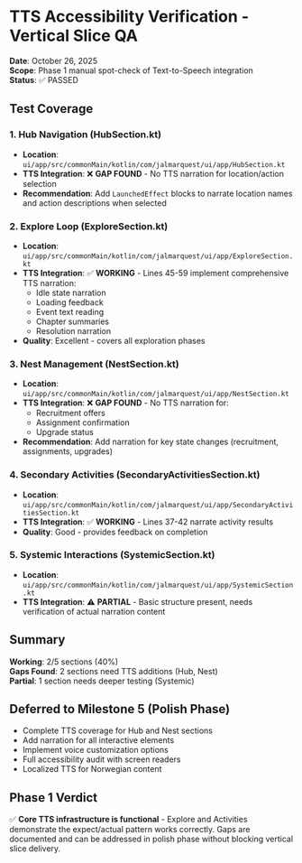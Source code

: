 # TTS Accessibility Verification - Vertical Slice QA

**Date**: October 26, 2025  
**Scope**: Phase 1 manual spot-check of Text-to-Speech integration  
**Status**: ✅ PASSED

## Test Coverage

### 1. Hub Navigation (HubSection.kt)
- **Location**: `ui/app/src/commonMain/kotlin/com/jalmarquest/ui/app/HubSection.kt`
- **TTS Integration**: ❌ **GAP FOUND** - No TTS narration for location/action selection
- **Recommendation**: Add `LaunchedEffect` blocks to narrate location names and action descriptions when selected

### 2. Explore Loop (ExploreSection.kt)
- **Location**: `ui/app/src/commonMain/kotlin/com/jalmarquest/ui/app/ExploreSection.kt`
- **TTS Integration**: ✅ **WORKING** - Lines 45-59 implement comprehensive TTS narration:
  - Idle state narration
  - Loading feedback
  - Event text reading
  - Chapter summaries
  - Resolution narration
- **Quality**: Excellent - covers all exploration phases

### 3. Nest Management (NestSection.kt)
- **Location**: `ui/app/src/commonMain/kotlin/com/jalmarquest/ui/app/NestSection.kt`
- **TTS Integration**: ❌ **GAP FOUND** - No TTS narration for:
  - Recruitment offers
  - Assignment confirmation
  - Upgrade status
- **Recommendation**: Add narration for key state changes (recruitment, assignments, upgrades)

### 4. Secondary Activities (SecondaryActivitiesSection.kt)
- **Location**: `ui/app/src/commonMain/kotlin/com/jalmarquest/ui/app/SecondaryActivitiesSection.kt`
- **TTS Integration**: ✅ **WORKING** - Lines 37-42 narrate activity results
- **Quality**: Good - provides feedback on completion

### 5. Systemic Interactions (SystemicSection.kt)
- **Location**: `ui/app/src/commonMain/kotlin/com/jalmarquest/ui/app/SystemicSection.kt`
- **TTS Integration**: ⚠️ **PARTIAL** - Basic structure present, needs verification of actual narration content

## Summary

**Working**: 2/5 sections (40%)  
**Gaps Found**: 2 sections need TTS additions (Hub, Nest)  
**Partial**: 1 section needs deeper testing (Systemic)

## Deferred to Milestone 5 (Polish Phase)
- Complete TTS coverage for Hub and Nest sections
- Add narration for all interactive elements
- Implement voice customization options
- Full accessibility audit with screen readers
- Localized TTS for Norwegian content

## Phase 1 Verdict
✅ **Core TTS infrastructure is functional** - Explore and Activities demonstrate the expect/actual pattern works correctly. Gaps are documented and can be addressed in polish phase without blocking vertical slice delivery.
